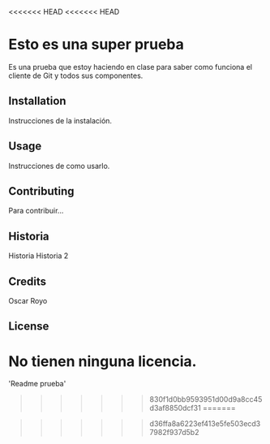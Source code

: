 <<<<<<< HEAD
<<<<<<< HEAD
# Esto es una super prueba

Es una prueba que estoy haciendo en clase para saber como funciona el cliente de Git y todos sus componentes.

## Installation

Instrucciones de la instalación.

## Usage

Instrucciones de como usarlo.

## Contributing

Para contribuir...

## Historia

Historia
Historia 2

## Credits

Oscar Royo

## License 

No tienen ninguna licencia.
=======
'Readme prueba'
>>>>>>> 830f1d0bb9593951d00d9a8cc45d3af8850dcf31
=======

>>>>>>> d36ffa8a6223ef413e5fe503ecd37982f937d5b2
